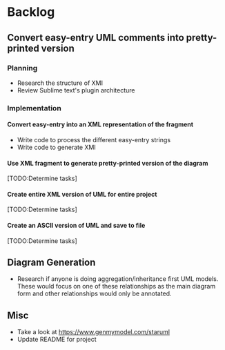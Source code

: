 # Backlog

## Convert easy-entry UML comments into pretty-printed version

### Planning

* Research the structure of XMI
* Review Sublime text's plugin architecture

### Implementation

#### Convert easy-entry into an XML representation of the fragment

* Write code to process the different easy-entry strings
* Write code to generate XMI

#### Use XML fragment to generate pretty-printed version of the diagram

[TODO:Determine tasks]

#### Create entire XML version of UML for entire project

[TODO:Determine tasks]

#### Create an ASCII version of UML and save to file

[TODO:Determine tasks]

## Diagram Generation

* Research if anyone is doing aggregation/inheritance first UML models. These would focus on 
one of these relationships as the main diagram form and other relationships would only be annotated.

## Misc

* Take a look at https://www.genmymodel.com/staruml
* Update README for project
